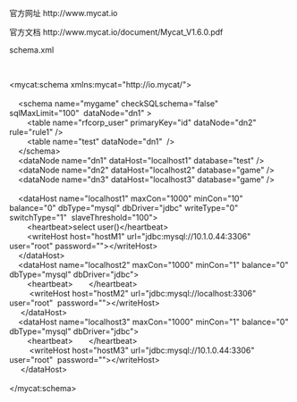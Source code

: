 <p>
	官方网址&nbsp;http://www.mycat.io
</p>
<p>
	官方文档&nbsp;http://www.mycat.io/document/Mycat_V1.6.0.pdf
</p>
<p>
	schema.xml&nbsp;
</p>
<p>
	<br />
</p>
<p>
	&lt;mycat:schema xmlns:mycat="http://io.mycat/"&gt;<br />
<br />
&nbsp; &nbsp; &lt;schema name="mygame" checkSQLschema="false" sqlMaxLimit="100"&nbsp; dataNode="dn1" &gt;<br />
&nbsp; &nbsp; &nbsp; &nbsp; &lt;table name="rfcorp_user" primaryKey="id" dataNode="dn2"&nbsp; rule="rule1" /&gt;<br />
&nbsp; &nbsp; &nbsp; &nbsp; &lt;table name="test" dataNode="dn1"&nbsp; /&gt;<br />
&nbsp; &nbsp; &lt;/schema&gt;<br />
&nbsp; &nbsp; &lt;dataNode name="dn1" dataHost="localhost1" database="test" /&gt;<br />
&nbsp; &nbsp; &lt;dataNode name="dn2" dataHost="localhost2" database="game" /&gt;<br />
&nbsp; &nbsp; &lt;dataNode name="dn3" dataHost="localhost3" database="game" /&gt;<br />
<br />
&nbsp; &nbsp; &lt;dataHost name="localhost1" maxCon="1000" minCon="10" balance="0" dbType="mysql" dbDriver="jdbc" writeType="0" switchType="1"&nbsp; slaveThreshold="100"&gt;<br />
&nbsp; &nbsp; &nbsp; &nbsp; &lt;heartbeat&gt;select user()&lt;/heartbeat&gt;<br />
&nbsp; &nbsp; &nbsp; &nbsp; &lt;writeHost host="hostM1" url="jdbc:mysql://10.1.0.44:3306" user="root" password=""&gt;&lt;/writeHost&gt;<br />
&nbsp; &nbsp; &lt;/dataHost&gt;<br />
&nbsp; &nbsp; &lt;dataHost name="localhost2" maxCon="1000" minCon="1" balance="0" dbType="mysql" dbDriver="jdbc"&gt;<br />
&nbsp; &nbsp; &nbsp; &nbsp; &lt;heartbeat&gt;&nbsp; &nbsp; &nbsp; &nbsp;&lt;/heartbeat&gt;<br />
&nbsp; &nbsp; &nbsp; &nbsp; &nbsp;&lt;writeHost host="hostM2" url="jdbc:mysql://localhost:3306" user="root"&nbsp; password=""&gt;&lt;/writeHost&gt;<br />
&nbsp; &nbsp; &nbsp;&lt;/dataHost&gt;<br />
&nbsp; &nbsp; &lt;dataHost name="localhost3" maxCon="1000" minCon="1" balance="0" dbType="mysql" dbDriver="jdbc"&gt;<br />
&nbsp; &nbsp; &nbsp; &nbsp; &lt;heartbeat&gt;&nbsp; &nbsp; &nbsp; &nbsp;&lt;/heartbeat&gt;<br />
&nbsp; &nbsp; &nbsp; &nbsp; &nbsp;&lt;writeHost host="hostM3" url="jdbc:mysql://10.1.0.44:3306" user="root"&nbsp; password=""&gt;&lt;/writeHost&gt;<br />
&nbsp; &nbsp; &nbsp;&lt;/dataHost&gt;<br />
<br />
&lt;/mycat:schema&gt;
</p>